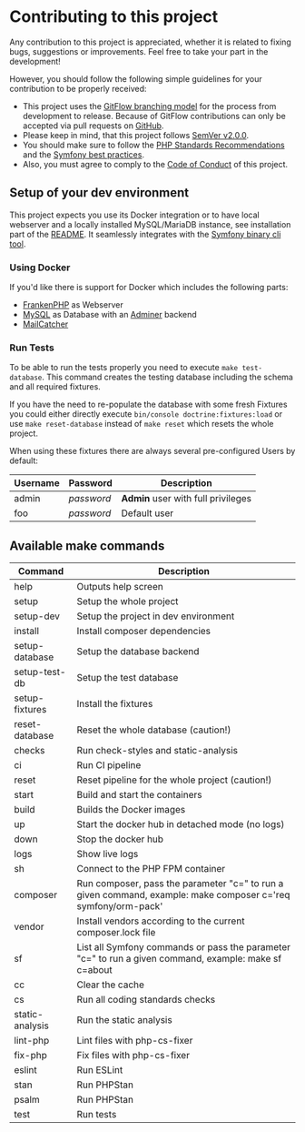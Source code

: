 # Contributing to this project

Any contribution to this project is appreciated, whether it is related to fixing bugs, suggestions or improvements. Feel
free to take your part in the development!

However, you should follow the following simple guidelines for your contribution to be properly received:

-   This project uses the [GitFlow branching model](http://nvie.com/posts/a-successful-git-branching-model/) for the 
    process from development to release. Because of GitFlow contributions can only be accepted via pull requests on
    [GitHub](https://github.com/nplhse/cois).
-   Please keep in mind, that this project follows [SemVer v2.0.0](http://semver.org/).
-   You should make sure to follow the [PHP Standards Recommendations](http://www.php-fig.org/psr/) and the
    [Symfony best practices](http://symfony.com/doc/current/best_practices/index.html).
-   Also, you must agree to comply to the [Code of Conduct](CODE_OF_CONDUCT.md) of this project.

## Setup of your dev environment
This project expects you use its Docker integration or to have local webserver and a locally installed MySQL/MariaDB 
instance, see installation part of the [README](README.md). It seamlessly integrates with the 
[Symfony binary cli tool](https://github.com/symfony-cli/symfony-cli).

### Using Docker
If you'd like there is support for Docker which includes the following parts:

- [FrankenPHP](https://frankenphp.dev) as Webserver
- [MySQL](https://www.mysql.com) as Database with an [Adminer](https://www.adminer.org/de/) backend
- [MailCatcher](https://mailcatcher.me)

### Run Tests

To be able to run the tests properly you need to execute `make test-database`. This command creates the testing database
including the schema and all required fixtures.

If you have the need to re-populate the database with some fresh Fixtures you could either directly execute 
`bin/console doctrine:fixtures:load` or use `make reset-database` instead of `make reset` which resets the whole 
project.

When using these fixtures there are always several pre-configured Users by default:

| Username    | Password   | Description                         |
| ----------- |------------| ----------------------------------- |
| admin       | _password_ | **Admin** user with full privileges |
| foo         | _password_ | Default user                        |

## Available make commands
| Command           | Description                                                                                                   |
|-------------------|---------------------------------------------------------------------------------------------------------------|
| help              | Outputs help screen                                                                                           |
| setup             | Setup the whole project                                                                                       |
| setup-dev         | Setup the project in dev environment                                                                          |
| install           | Install composer dependencies                                                                                 |
| setup-database    | Setup the database backend                                                                                    |
| setup-test-db     | Setup the test database                                                                                       |
| setup-fixtures    | Install the fixtures                                                                                          |
| reset-database    | Reset the whole database (caution!)                                                                           |
| checks            | Run check-styles and static-analysis                                                                          |
| ci                | Run CI pipeline                                                                                               |
| reset             | Reset pipeline for the whole project (caution!)                                                               |
| start             | Build and start the containers                                                                                |
| build             | Builds the Docker images                                                                                      |
| up                | Start the docker hub in detached mode (no logs)                                                               |
| down              | Stop the docker hub                                                                                           |
| logs              | Show live logs                                                                                                |
| sh                | Connect to the PHP FPM container                                                                              |
| composer          | Run composer, pass the parameter "c=" to run a given command, example: make composer c='req symfony/orm-pack' |
| vendor            | Install vendors according to the current composer.lock file                                                   |
| sf                | List all Symfony commands or pass the parameter "c=" to run a given command, example: make sf c=about         |
| cc                | Clear the cache                                                                                               |
| cs                | Run all coding standards checks                                                                               |
| static-analysis   | Run the static analysis                                                                                       |
| lint-php          | Lint files with php-cs-fixer                                                                                  |
| fix-php           | Fix files with php-cs-fixer                                                                                   |
| eslint            | Run ESLint                                                                                                    |
| stan              | Run PHPStan                                                                                                   |
| psalm             | Run PHPStan                                                                                                   |
| test              | Run tests                                                                                                     |

